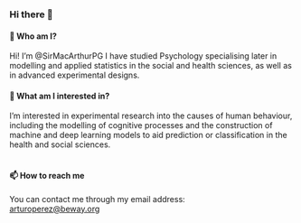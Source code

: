 ### Hi there 👋

<h4><b>👋 Who am I?</b></h4>
Hi! I’m @SirMacArthurPG I have studied Psychology specialising later in modelling and applied statistics in the social and health sciences, as well as in advanced experimental designs. <br>
<h4><b>👀 What am I interested in? </b></h4>
I’m interested in experimental research into the causes of human behaviour, including the modelling of cognitive processes and the construction of machine and deep learning models to aid prediction or classification in the health and social sciences.<br><br>
<h4><b>📫 How to reach me </b></h4>
You can contact me through my email address:<br>
<a href="mailto:arturoperez@beway.org">arturoperez@beway.org</a>

<!--
**ArturoPere/ArturoPere** is a ✨ _special_ ✨ repository because its `README.md` (this file) appears on your GitHub profile.

Here are some ideas to get you started:

- 🔭 I’m currently working on ...
- 🌱 I’m currently learning ...
- 👯 I’m looking to collaborate on ...
- 🤔 I’m looking for help with ...
- 💬 Ask me about ...
- 📫 How to reach me: ...
- 😄 Pronouns: ...
- ⚡ Fun fact: ...
-->
